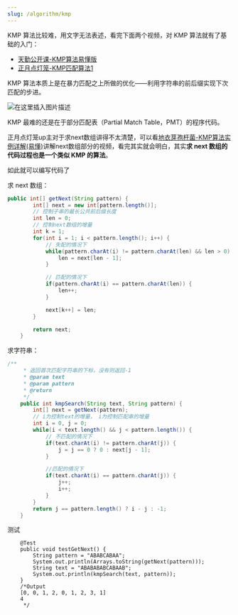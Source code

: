 ```yaml
---
slug: /algorithm/kmp
---
```


KMP 算法比较难，用文字无法表述，看完下面两个视频，对 KMP 算法就有了基础的入门：

- [天勤公开课-KMP算法易懂版](https://www.bilibili.com/video/BV1jb411V78H)
- [正月点灯笼-KMP匹配算法1](https://www.bilibili.com/video/BV1Px411z7Yo)

KMP 算法本质上是在暴力匹配之上所做的优化——利用字符串的前后缀实现下次匹配的步进。

![在这里插入图片描述](https://img.wukaipeng.com/2023/12/02-114839-PrJSne-20201009151951483.png)


KMP 最难的还是在于部分匹配表（Partial Match Table，PMT）的程序代码。

正月点灯笼up主对于求next数组讲得不太清楚，可以看[地衣芽孢杆菌-KMP算法实例详解(易懂)](https://www.bilibili.com/video/BV1S64y1u74P?from=search&seid=11914972193236888523)讲解next数组部分的视频，看完其实就会明白，其实**求 next 数组的代码过程也是一个类似 KMP 的算法**。

如此就可以编写代码了

求 next 数组：

```java
public int[] getNext(String pattern) {
        int[] next = new int[pattern.length()];
        // 控制子串的最长公共前后缀长度
        int len = 0;
        // 控制next数组的增量
        int k = 1;
        for(int i = 1; i < pattern.length(); i++) {
            // 失配的情况下
            while(pattern.charAt(i) != pattern.charAt(len) && len > 0) {
                len = next[len - 1];
            }

            // 匹配的情况下
            if(pattern.charAt(i) == pattern.charAt(len)) {
                len++;
            }

            next[k++] = len;
        }

        return next;
    }
```

求字符串：

```java
/**
     * 返回首次匹配字符串的下标，没有则返回-1
     * @param text
     * @param pattern
     * @return
     */
    public int kmpSearch(String text, String pattern) {
        int[] next = getNext(pattern);
        // i为控制text的增量， i为控制匹配串的增量
        int i = 0, j = 0;
        while(i < text.length() && j < pattern.length()) {
            // 不匹配的情况下
            if(text.charAt(i) != pattern.charAt(j)) {
                j = j == 0 ? 0 : next[j - 1];
            }

            //匹配的情况下
            if(text.charAt(i) == pattern.charAt(j)) {
                j++;
                i++;
            }
        }
        return j == pattern.length() ? i - j : -1;
    }
```
测试
```
    @Test
    public void testGetNext() {
        String pattern = "ABABCABAA";
        System.out.println(Arrays.toString(getNext(pattern)));
        String text = "ABABABABCABAAB";
        System.out.println(kmpSearch(text, pattern));
    }
    /*Output
    [0, 0, 1, 2, 0, 1, 2, 3, 1]
    4
     */
```

